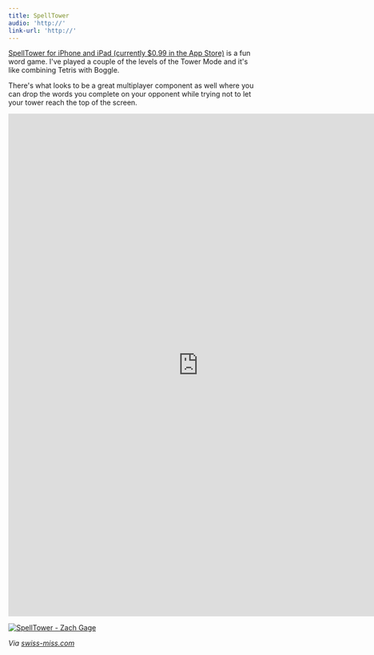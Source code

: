 ```yaml
---
title: SpellTower
audio: 'http://'
link-url: 'http://'
---
```

<p><a href="http://click.linksynergy.com/fs-bin/stat?id=6PFrOqNV4B8&offerid=146261&type=3&subid=0&tmpid=1826&RD_PARM1=http%253A%252F%252Fitunes.apple.com%252Fca%252Fapp%252Fspelltower%252Fid476500832%253Fmt%253D8%2526uo%253D4%2526partnerId%253D30" target="itunes_store">SpellTower for iPhone and iPad (currently $0.99 in the App Store)</a> is a fun word game. I've played a couple of the levels of the Tower Mode and it's like combining Tetris with Boggle.</p>
<p>There's what looks to be a great multiplayer component as well where you can drop the words you complete on your opponent while trying not to let your tower reach the top of the screen.</p>
<p><iframe src="http://player.vimeo.com/video/31936607?title=0&amp;byline=0&amp;portrait=0" width="760" height="1007" frameborder="0" webkitAllowFullScreen mozallowfullscreen allowFullScreen></iframe></p>
<p><a href="http://click.linksynergy.com/fs-bin/stat?id=6PFrOqNV4B8&offerid=146261&type=3&subid=0&tmpid=1826&RD_PARM1=http%253A%252F%252Fitunes.apple.com%252Fca%252Fapp%252Fspelltower%252Fid476500832%253Fmt%253D8%2526uo%253D4%2526partnerId%253D30" target="itunes_store"><img src="http://r.mzstatic.com/images/web/linkmaker/badge_appstore-lrg.gif" alt="SpellTower - Zach Gage" style="border: 0;"/></a></p>
<p><em>Via <a href="http://www.swiss-miss.com/2012/04/spell-tower.html">swiss-miss.com</a></em></p>
